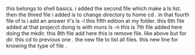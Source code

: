 this belongs to shell basics.
i added the second file which make a ls list. 
then the thired file i added is to change directory to home cd .
in that fourth file of ls i add an answer it's ls -l 
this fifth edition at my folder.
this 6th file added at that projecct doing ls with muns ls -n
this is 7th file added here doing the mkdir.
this 8th file add here 
this is remove file.
like above but for dir.
this cd to previous one .
the new file to list all files.
this new line for knowing the type of file .

